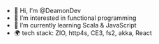 - 👋 Hi, I’m @DeamonDev
- 👀 I’m interested in functional programming
- 🌱 I’m currently learning Scala & JavaScript
- 🌍 tech stack: ZIO, http4s, CE3, fs2, akka, React 
<!---
DeamonDev/DeamonDev is a ✨ special ✨ repository because its `README.md` (this file) appears on your GitHub profile.
You can click the Preview link to take a look at your changes.
--->

